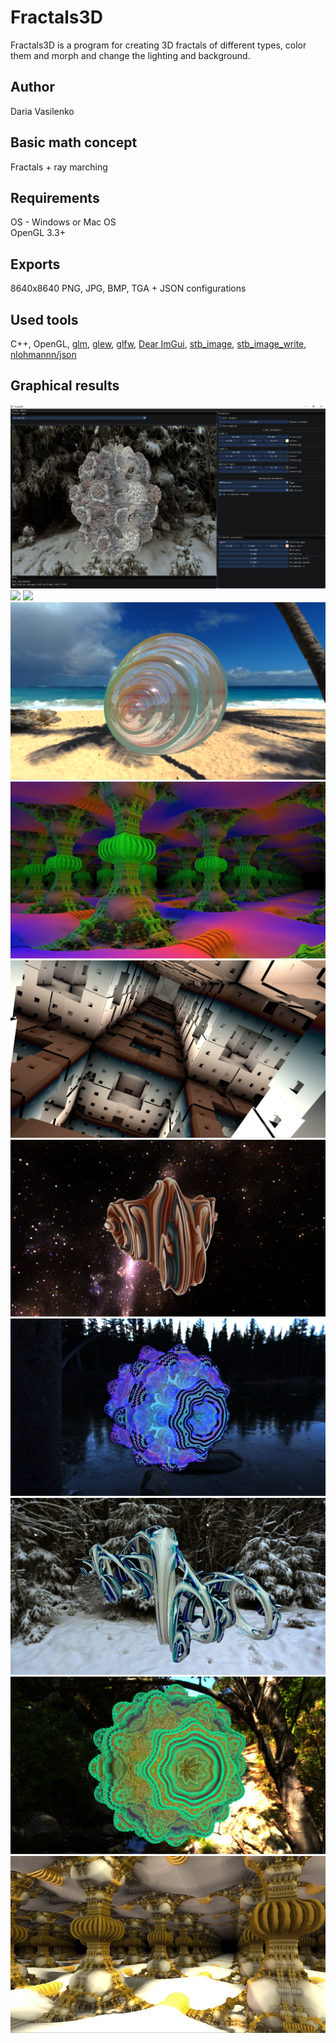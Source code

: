 # Fractals3D
Fractals3D is a program for creating 3D fractals of different types, color them and morph and change the lighting and background.

## Author
Daria Vasilenko

## Basic math concept
Fractals + ray marching

## Requirements
OS - Windows or Mac OS\
OpenGL 3.3+

## Exports
8640x8640 PNG, JPG, BMP, TGA + JSON configurations

## Used tools
C++, OpenGL, [glm](https://github.com/g-truc/glm), [glew](https://github.com/nigels-com/glew), [glfw](https://github.com/glfw/glfw), [Dear ImGui](https://github.com/ocornut/imgui), [stb_image](https://github.com/nothings/stb), [stb_image_write](https://github.com/nothings/stb), [nlohmannn/json](https://github.com/nlohmann/json)

## Graphical results
![](https://github.com/DashaVasilenko/Fractals/raw/master/screenshots/0.jpg)
![](https://github.com/DashaVasilenko/Fractals/raw/master/screenshots/1.png)
![](https://github.com/DashaVasilenko/Fractals/raw/master/screenshots/2_1.png)
![](https://github.com/DashaVasilenko/Fractals/raw/master/screenshots/3.png)
![](https://github.com/DashaVasilenko/Fractals/raw/master/screenshots/4.png)
![](https://github.com/DashaVasilenko/Fractals/raw/master/screenshots/5.png)
![](https://github.com/DashaVasilenko/Fractals/raw/master/screenshots/6.png)
![](https://github.com/DashaVasilenko/Fractals/raw/master/screenshots/7.png)
![](https://github.com/DashaVasilenko/Fractals/raw/master/screenshots/8.png)
![](https://github.com/DashaVasilenko/Fractals/raw/master/screenshots/9.jpg)
![](https://github.com/DashaVasilenko/Fractals/raw/master/screenshots/10.jpg)





